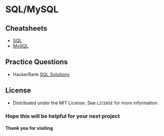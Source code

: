 # SQL/MySQL
  
## Cheatsheets
- [SQL](https://github.com/Sayan3990/SQL/tree/main/Cheatsheet/SQL)
- [MySQL](https://github.com/Sayan3990/SQL/tree/main/Cheatsheet/MySQL)

## Practice Questions
- HackerRank [SQL Solutions](https://github.com/Srimanta11/SQL/tree/main/HackerRank)

## License
- Distributed under the MIT License. See `LICENSE` for more information.

### Hope this will be helpful for your next project
#### Thank you for visiting
